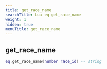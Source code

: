 ```yaml
---
title: get_race_name
searchTitle: Lua eq get_race_name
weight: 1
hidden: true
menuTitle: get_race_name
---
```

## get_race_name
```lua
eq.get_race_name(number race_id) -- string
```
